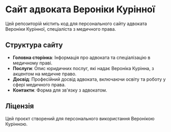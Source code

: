 
# Сайт адвоката Вероніки Курінної

Цей репозиторій містить код для персонального сайту адвоката Вероніки Курінної, спеціаліста з медичного права.

## Структура сайту

- **Головна сторінка**: Інформація про адвоката та спеціалізацію в медичному праві.
- **Послуги**: Опис юридичних послуг, які надає Вероніка Курінна, з акцентом на медичне право.
- **Досвід**: Професійний досвід адвоката, включаючи освіту та роботу у сфері медичного права.
- **Контакти**: Форма для зв'язку з адвокатом.



## Ліцензія

Цей проєкт створений для персонального використання Веронікою Курінною.
